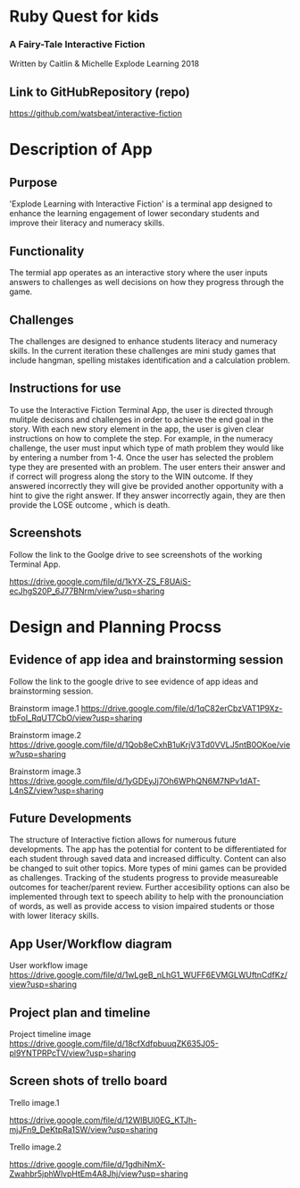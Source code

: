 # Ruby Quest for kids
### A Fairy-Tale Interactive Fiction

Written by Caitlin & Michelle
Explode Learning 2018

## Link to GitHubRepository (repo)
https://github.com/watsbeat/interactive-fiction



# Description of App
## Purpose
'Explode Learning with Interactive Fiction' is a terminal app designed to enhance the learning engagement of lower secondary students and improve their literacy and numeracy skills. 


## Functionality
The termial app operates as an interactive story where the user inputs answers to challenges as well decisions on how they progress through the game.  

## Challenges 
The challenges are designed to enhance students literacy and numeracy skills. In the current iteration these challenges are mini study games that include hangman, spelling mistakes identification and a calculation problem. 


## Instructions for use
To use the Interactive Fiction Terminal App, the user is directed through mulitple decisons and challenges in order to achieve the end goal in the story. With each new story element in the app, the user is given clear instructions on how to complete the step. For example, in the numeracy challenge, the user must input which type of math problem they would like by entering a number from 1-4. Once the user has selected the problem type they are presented with an problem. The user enters their answer and if correct will progress along the story to the WIN outcome. If they answered incorrectly they will give be provided another opportunity with a hint to give the right answer. If they answer incorrectly again, they are then provide the LOSE outcome , which is death.



## Screenshots
Follow the link to the Goolge drive to see screenshots of the working Terminal App.

https://drive.google.com/file/d/1kYX-ZS_F8UAiS-ecJhgS20P_6J77BNrm/view?usp=sharing


# Design and Planning Procss
## Evidence of app idea and brainstorming session
Follow the link to the google drive to see evidence of app ideas and brainstorming session.

Brainstorm image.1
https://drive.google.com/file/d/1qC82erCbzVAT1P9Xz-tbFoI_RqUT7CbO/view?usp=sharing

Brainstorm image.2
https://drive.google.com/file/d/1Qob8eCxhB1uKrjV3Td0VVLJ5ntB0OKoe/view?usp=sharing

Brainstorm image.3
https://drive.google.com/file/d/1yGDEyJj7Oh6WPhQN6M7NPv1dAT-L4nSZ/view?usp=sharing

## Future Developments
The structure of Interactive fiction allows for numerous future developments. 
The app has the potential for content to be differentiated for each student through saved data and increased difficulty. Content can also be changed to suit other topics. More types of mini games can be provided as challenges. Tracking of the students progress to provide measureable outcomes for teacher/parent review. Further accesibility options can also be implemented through text to speech ability to help with the pronounciation of words, as well as provide access to vision impaired students or those with lower literacy skills. 

## App User/Workflow diagram
User workflow image
https://drive.google.com/file/d/1wLgeB_nLhG1_WUFF6EVMGLWUftnCdfKz/view?usp=sharing

## Project plan and timeline
Project timeline image
https://drive.google.com/file/d/18cfXdfpbuuqZK635J05-pl9YNTPRPcTV/view?usp=sharing

## Screen shots of trello board

Trello image.1

https://drive.google.com/file/d/12WlBUl0EG_KTJh-mjJFn9_DeKtpRa1SW/view?usp=sharing

Trello image.2

https://drive.google.com/file/d/1gdhiNmX-Zwahbr5jphWlvpHtEm4A8Jhj/view?usp=sharing



